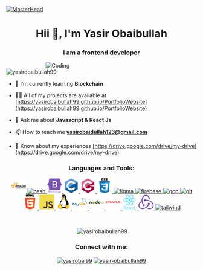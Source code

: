 [![MasterHead](https://qph.fs.quoracdn.net/main-qimg-fa7b4bdc3b2f73e749e5c2c646d4ae13)](https://yasirobaibullah99.io)

<h1 align="center">Hii 👋, I'm Yasir Obaibullah</h1>
<h3 align="center">I am a frontend developer</h3>
<img align="right" alt="Coding" width="400" src="https://i.pinimg.com/originals/02/74/20/0274207612d515f49012c87803a9e631.gif">

<p align="left"> <img src="https://komarev.com/ghpvc/?username=yasirobaibullah99&label=Profile%20views&color=0e75b6&style=flat" alt="yasirobaibullah99" /> </p>

<!-- <p align="left"> <a href="https://twitter.com/yasirobai99" target="blank"><img src="https://img.shields.io/twitter/follow/yasirobai99?logo=twitter&style=for-the-badge" alt="yasirobai99" /></a> </p> -->

- 🌱 I’m currently learning **Blockchain**

- 👨‍💻 All of my projects are available at [https://yasirobaibullah99.github.io/PortfolioWebsite](https://yasirobaibullah99.github.io/PortfolioWebsite)

- 💬 Ask me about **Javascript & React Js**

- 📫 How to reach me **yasirobaidullah123@gmail.com**

- 📄 Know about my experiences [https://drive.google.com/drive/my-drive](https://drive.google.com/drive/my-drive)


<h3 align="center">Languages and Tools:</h3>
<p align="center"> <a href="https://aws.amazon.com" target="_blank" rel="noreferrer"> <img src="https://raw.githubusercontent.com/devicons/devicon/master/icons/amazonwebservices/amazonwebservices-original-wordmark.svg" alt="aws" width="40" height="40"/> </a> <a href="https://www.gnu.org/software/bash/" target="_blank" rel="noreferrer"> <img src="https://www.vectorlogo.zone/logos/gnu_bash/gnu_bash-icon.svg" alt="bash" width="40" height="40"/> </a> <a href="https://getbootstrap.com" target="_blank" rel="noreferrer"> <img src="https://raw.githubusercontent.com/devicons/devicon/master/icons/bootstrap/bootstrap-plain-wordmark.svg" alt="bootstrap" width="40" height="40"/> </a> <a href="https://www.cprogramming.com/" target="_blank" rel="noreferrer"> <img src="https://raw.githubusercontent.com/devicons/devicon/master/icons/c/c-original.svg" alt="c" width="40" height="40"/> </a> <a href="https://www.w3schools.com/cpp/" target="_blank" rel="noreferrer"> <img src="https://raw.githubusercontent.com/devicons/devicon/master/icons/cplusplus/cplusplus-original.svg" alt="cplusplus" width="40" height="40"/> </a> <a href="https://www.w3schools.com/css/" target="_blank" rel="noreferrer"> <img src="https://raw.githubusercontent.com/devicons/devicon/master/icons/css3/css3-original-wordmark.svg" alt="css3" width="40" height="40"/> </a> <a href="https://www.figma.com/" target="_blank" rel="noreferrer"> <img src="https://www.vectorlogo.zone/logos/figma/figma-icon.svg" alt="figma" width="40" height="40"/> </a> <a href="https://firebase.google.com/" target="_blank" rel="noreferrer"> <img src="https://www.vectorlogo.zone/logos/firebase/firebase-icon.svg" alt="firebase" width="40" height="40"/> </a> <a href="https://cloud.google.com" target="_blank" rel="noreferrer"> <img src="https://www.vectorlogo.zone/logos/google_cloud/google_cloud-icon.svg" alt="gcp" width="40" height="40"/> </a> <a href="https://git-scm.com/" target="_blank" rel="noreferrer"> <img src="https://www.vectorlogo.zone/logos/git-scm/git-scm-icon.svg" alt="git" width="40" height="40"/> </a> <a href="https://www.w3.org/html/" target="_blank" rel="noreferrer"> <img src="https://raw.githubusercontent.com/devicons/devicon/master/icons/html5/html5-original-wordmark.svg" alt="html5" width="40" height="40"/> </a> <a href="https://developer.mozilla.org/en-US/docs/Web/JavaScript" target="_blank" rel="noreferrer"> <img src="https://raw.githubusercontent.com/devicons/devicon/master/icons/javascript/javascript-original.svg" alt="javascript" width="40" height="40"/> </a> <a href="https://www.linux.org/" target="_blank" rel="noreferrer"> <img src="https://raw.githubusercontent.com/devicons/devicon/master/icons/linux/linux-original.svg" alt="linux" width="40" height="40"/> </a> <a href="https://www.mysql.com/" target="_blank" rel="noreferrer"> <img src="https://raw.githubusercontent.com/devicons/devicon/master/icons/mysql/mysql-original-wordmark.svg" alt="mysql" width="40" height="40"/> </a> <a href="https://nodejs.org" target="_blank" rel="noreferrer"> <img src="https://raw.githubusercontent.com/devicons/devicon/master/icons/nodejs/nodejs-original-wordmark.svg" alt="nodejs" width="40" height="40"/> </a> <a href="https://www.oracle.com/" target="_blank" rel="noreferrer"> <img src="https://raw.githubusercontent.com/devicons/devicon/master/icons/oracle/oracle-original.svg" alt="oracle" width="40" height="40"/> </a> <a href="https://reactjs.org/" target="_blank" rel="noreferrer"> <img src="https://raw.githubusercontent.com/devicons/devicon/master/icons/react/react-original-wordmark.svg" alt="react" width="40" height="40"/> </a> <a href="https://redux.js.org" target="_blank" rel="noreferrer"> <img src="https://raw.githubusercontent.com/devicons/devicon/master/icons/redux/redux-original.svg" alt="redux" width="40" height="40"/> </a> <a href="https://tailwindcss.com/" target="_blank" rel="noreferrer"> <img src="https://www.vectorlogo.zone/logos/tailwindcss/tailwindcss-icon.svg" alt="tailwind" width="40" height="40"/> </a> </p>
<br>
<!-- <p><img align="left" src="https://github-readme-stats.vercel.app/api/top-langs?username=yasirobaibullah99&show_icons=true&locale=en&layout=compact" alt="yasirobaibullah99" /></p> -->

 
<p align="center">&nbsp;<img align="center" src="https://github-readme-stats.vercel.app/api?username=yasirobaibullah99&show_icons=true&locale=en" alt="yasirobaibullah99" /></p>

<!-- <p><img align="center" src="https://github-readme-streak-stats.herokuapp.com/?user=yasirobaibullah99&" alt="yasirobaibullah99" /></p> -->

<h3 align="center">Connect with me:</h3>
<p align="center">
<a href="https://twitter.com/yasirobai99" target="blank"><img align="center" src="https://raw.githubusercontent.com/rahuldkjain/github-profile-readme-generator/master/src/images/icons/Social/twitter.svg" alt="yasirobai99" height="30" width="40" /></a>
<a href="https://linkedin.com/in/yasir-obaibullah99" target="blank"><img align="center" src="https://raw.githubusercontent.com/rahuldkjain/github-profile-readme-generator/master/src/images/icons/Social/linked-in-alt.svg" alt="yasir-obaibullah99" height="30" width="40" /></a>
<!-- <a href="https://www.codechef.com/users/yasir99" target="blank"><img align="center" src="https://cdn.jsdelivr.net/npm/simple-icons@3.1.0/icons/codechef.svg" alt="yasir99" height="30" width="40" /></a> -->
</p>
